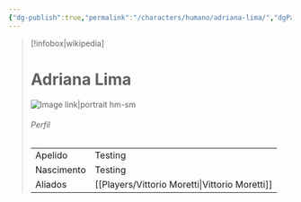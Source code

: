 ```yaml
---
{"dg-publish":true,"permalink":"/characters/humano/adriana-lima/","dgPassFrontmatter":true}
---
```


> [!infobox|wikipedia]
> # Adriana Lima
> ![Image link|portrait hm-sm](https://i.gifer.com/UHl2.gif)
> ###### Perfil
> |||
> | ---- | ---- |
> | Apelido | Testing |
> | Nascimento | Testing |
> | Aliados | [[Players/Vittorio Moretti\|Vittorio Moretti]] |

